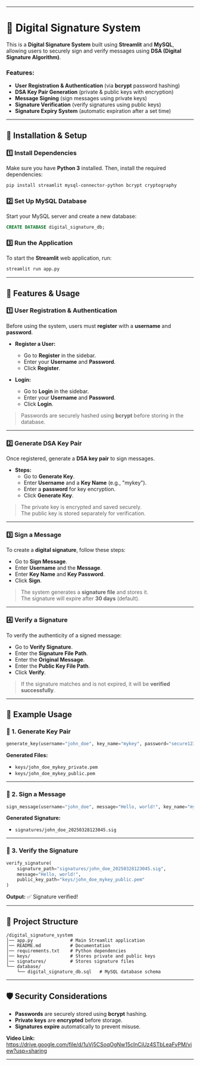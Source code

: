 

---

# 🔐 Digital Signature System

This is a **Digital Signature System** built using **Streamlit** and **MySQL**, allowing users to securely sign and verify messages using **DSA (Digital Signature Algorithm)**.

### Features:
- **User Registration & Authentication** (via **bcrypt** password hashing)
- **DSA Key Pair Generation** (private & public keys with encryption)
- **Message Signing** (sign messages using private keys)
- **Signature Verification** (verify signatures using public keys)
- **Signature Expiry System** (automatic expiration after a set time)

---

## 🚀 Installation & Setup

### 1️⃣ Install Dependencies

Make sure you have **Python 3** installed. Then, install the required dependencies:

```bash
pip install streamlit mysql-connector-python bcrypt cryptography
```

### 2️⃣ Set Up MySQL Database

Start your MySQL server and create a new database:

```sql
CREATE DATABASE digital_signature_db;
```

### 3️⃣ Run the Application

To start the **Streamlit** web application, run:

```bash
streamlit run app.py
```

---

## 📌 Features & Usage

### 1️⃣ **User Registration & Authentication**
Before using the system, users must **register** with a **username** and **password**.

- **Register a User:**
  - Go to **Register** in the sidebar.
  - Enter your **Username** and **Password**.
  - Click **Register**.

- **Login:**
  - Go to **Login** in the sidebar.
  - Enter your **Username** and **Password**.
  - Click **Login**.

> Passwords are securely hashed using **bcrypt** before storing in the database.

---

### 2️⃣ **Generate DSA Key Pair**
Once registered, generate a **DSA key pair** to sign messages.

- **Steps:**
  - Go to **Generate Key**.
  - Enter **Username** and a **Key Name** (e.g., "mykey").
  - Enter a **password** for key encryption.
  - Click **Generate Key**.

> The private key is encrypted and saved securely.  
> The public key is stored separately for verification.

---

### 3️⃣ **Sign a Message**
To create a **digital signature**, follow these steps:

- Go to **Sign Message**.
- Enter **Username** and the **Message**.
- Enter **Key Name** and **Key Password**.
- Click **Sign**.

> The system generates a **signature file** and stores it.  
> The signature will expire after **30 days** (default).

---

### 4️⃣ **Verify a Signature**
To verify the authenticity of a signed message:

- Go to **Verify Signature**.
- Enter the **Signature File Path**.
- Enter the **Original Message**.
- Enter the **Public Key File Path**.
- Click **Verify**.

> If the signature matches and is not expired, it will be **verified successfully**.

---

## 🔑 Example Usage

### 📌 1. Generate Key Pair
```python
generate_key(username="john_doe", key_name="mykey", password="secure123")
```

**Generated Files:**
- `keys/john_doe_mykey_private.pem`
- `keys/john_doe_mykey_public.pem`

---

### 📌 2. Sign a Message
```python
sign_message(username="john_doe", message="Hello, world!", key_name="mykey", password="secure123")
```

**Generated Signature:**
- `signatures/john_doe_20250328123045.sig`

---

### 📌 3. Verify the Signature
```python
verify_signature(
    signature_path="signatures/john_doe_20250328123045.sig",
    message="Hello, world!",
    public_key_path="keys/john_doe_mykey_public.pem"
)
```

**Output:**
✅ Signature verified!

---

## 📂 Project Structure

```
/digital_signature_system
│── app.py              # Main Streamlit application
│── README.md           # Documentation
│── requirements.txt    # Python dependencies
│── keys/               # Stores private and public keys
│── signatures/         # Stores signature files
└── database/
    └── digital_signature_db.sql   # MySQL database schema
```

---

## 🛡️ Security Considerations
- **Passwords** are securely stored using **bcrypt** hashing.
- **Private keys** are **encrypted** before storage.
- **Signatures expire** automatically to prevent misuse.

**Video Link:**
https://drive.google.com/file/d/1uVj5CSoqOgNw15cInCjUz4STbLeaFyPM/view?usp=sharing


---



